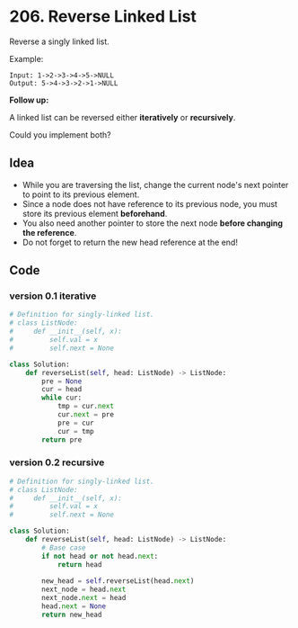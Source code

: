 # 206. Reverse Linked List

Reverse a singly linked list.

Example:

```
Input: 1->2->3->4->5->NULL
Output: 5->4->3->2->1->NULL
```

**Follow up:**

A linked list can be reversed either **iteratively** or **recursively**. 

Could you implement both?

## Idea 

* While you are traversing the list, change the current node's next pointer to point to its previous element. 
* Since a node does not have reference to its previous node, you must store its previous element **beforehand**. 
* You also need another pointer to store the next node **before changing the reference**. 
* Do not forget to return the new head reference at the end!


## Code 

### version 0.1 iterative 

``` python
# Definition for singly-linked list.
# class ListNode:
#     def __init__(self, x):
#         self.val = x
#         self.next = None

class Solution:
    def reverseList(self, head: ListNode) -> ListNode:
        pre = None 
        cur = head
        while cur:
            tmp = cur.next 
            cur.next = pre
            pre = cur
            cur = tmp
        return pre
```

### version 0.2  recursive 

``` python 
# Definition for singly-linked list.
# class ListNode:
#     def __init__(self, x):
#         self.val = x
#         self.next = None

class Solution:
    def reverseList(self, head: ListNode) -> ListNode:
        # Base case 
        if not head or not head.next:
            return head 
        
        new_head = self.reverseList(head.next)
        next_node = head.next 
        next_node.next = head
        head.next = None
        return new_head 
```